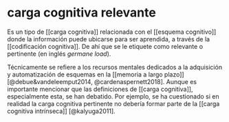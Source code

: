 # carga cognitiva relevante
Es un tipo de [[carga cognitiva]] relacionada con el [[esquema cognitivo]] donde la información puede ubicarse para ser aprendida, a través de la [[codificación cognitiva]]. De ahí que se le etiquete como relevante o pertinente (en inglés *germane load*).

Técnicamente se refiere a los recursos mentales dedicados a la adquisición y automatización de esquemas en la [[memoria a largo plazo]] [@debue&vandeleemput2014, @cardenaspernett2018]. Aunque es importante mencionar que las definiciones de [[carga cognitiva]], especialmente esta, se han debatido. Por ejemplo, se ha cuestionado si en realidad la carga cognitiva pertinente no debería formar parte de la [[carga cognitiva intrínseca]] [@kalyuga2011].
